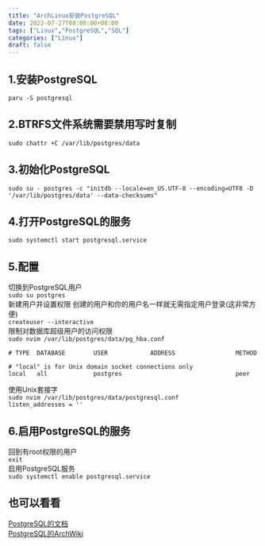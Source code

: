 ```yaml
---
title: "ArchLinux安装PostgreSQL"
date: 2022-07-27T08:00:00+08:00
tags: ["Linux","PostgreSQL","SQL"]
categories: ["Linux"]
draft: false
---
```


## 1.安装PostgreSQL

`paru -S postgresql`

## 2.BTRFS文件系统需要禁用写时复制

`sudo chattr +C /var/lib/postgres/data`

## 3.初始化PostgreSQL

`sudo su - postgres -c "initdb --locale=en_US.UTF-8 --encoding=UTF8 -D '/var/lib/postgres/data' --data-checksums"`

## 4.打开PostgreSQL的服务

`sudo systemctl start postgresql.service`

## 5.配置

切换到PostgreSQL用户   
`sudo su postgres`    
新建用户并设置权限 创建的用户和你的用户名一样就无需指定用户登录(这非常方便)   
`createuser --interactive`  
限制对数据库超级用户的访问权限   
`sudo nvim /var/lib/postgres/data/pg_hba.conf`

```
# TYPE  DATABASE        USER            ADDRESS                 METHOD

# "local" is for Unix domain socket connections only
local   all             postgres                                peer
```

使用Unix套接字  
`sudo nvim /var/lib/postgres/data/postgresql.conf`  
`listen_addresses = ''`

## 6.启用PostgreSQL的服务

回到有root权限的用户  
`exit`  
启用PostgreSQL服务  
`sudo systemctl enable postgresql.service`

## 也可以看看

[PostgreSQL的文档](https://www.postgresql.org/docs/)  
[PostgreSQL的ArchWiki](https://wiki.archlinux.org/title/PostgreSQL)
